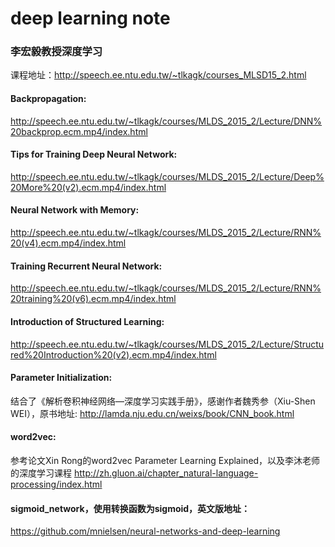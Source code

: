 # deep learning note

### 李宏毅教授深度学习 
课程地址：http://speech.ee.ntu.edu.tw/~tlkagk/courses_MLSD15_2.html

#### Backpropagation:
http://speech.ee.ntu.edu.tw/~tlkagk/courses/MLDS_2015_2/Lecture/DNN%20backprop.ecm.mp4/index.html

#### Tips for Training Deep Neural Network: 
http://speech.ee.ntu.edu.tw/~tlkagk/courses/MLDS_2015_2/Lecture/Deep%20More%20(v2).ecm.mp4/index.html

#### Neural Network with Memory: 
http://speech.ee.ntu.edu.tw/~tlkagk/courses/MLDS_2015_2/Lecture/RNN%20(v4).ecm.mp4/index.html

#### Training Recurrent Neural Network:
http://speech.ee.ntu.edu.tw/~tlkagk/courses/MLDS_2015_2/Lecture/RNN%20training%20(v6).ecm.mp4/index.html

#### Introduction of Structured Learning: 
http://speech.ee.ntu.edu.tw/~tlkagk/courses/MLDS_2015_2/Lecture/Structured%20Introduction%20(v2).ecm.mp4/index.html

#### Parameter Initialization:
结合了《解析卷积神经网络—深度学习实践手册》，感谢作者魏秀参（Xiu-Shen WEI），原书地址:
http://lamda.nju.edu.cn/weixs/book/CNN_book.html

#### word2vec: 
参考论文Xin Rong的word2vec Parameter Learning Explained，以及李沐老师的深度学习课程
http://zh.gluon.ai/chapter_natural-language-processing/index.html

#### sigmoid_network，使用转换函数为sigmoid，英文版地址：
https://github.com/mnielsen/neural-networks-and-deep-learning
